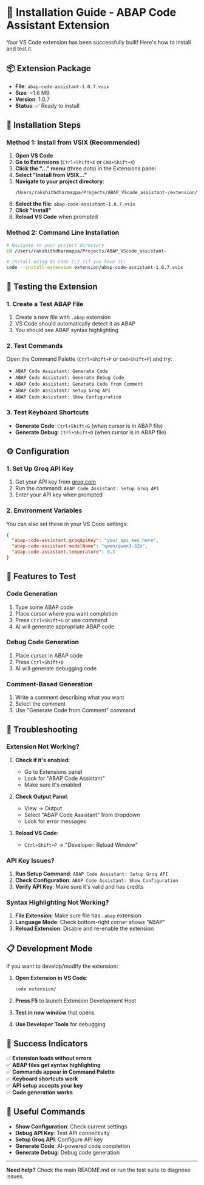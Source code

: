 # 🔧 Installation Guide - ABAP Code Assistant Extension

Your VS Code extension has been successfully built! Here's how to install and test it.

## 📦 Extension Package

- **File**: `abap-code-assistant-1.0.7.vsix`
- **Size**: ~1.6 MB
- **Version**: 1.0.7
- **Status**: ✅ Ready to install

## 🚀 Installation Steps

### Method 1: Install from VSIX (Recommended)

1. **Open VS Code**
2. **Go to Extensions** (`Ctrl+Shift+X` or `Cmd+Shift+X`)
3. **Click the "..." menu** (three dots) in the Extensions panel
4. **Select "Install from VSIX..."**
5. **Navigate to your project directory**:
   ```
   /Users/rakshithdharmappa/Projects/ABAP_VScode_assistant-/extension/
   ```
6. **Select the file**: `abap-code-assistant-1.0.7.vsix`
7. **Click "Install"**
8. **Reload VS Code** when prompted

### Method 2: Command Line Installation

```bash
# Navigate to your project directory
cd /Users/rakshithdharmappa/Projects/ABAP_VScode_assistant-

# Install using VS Code CLI (if you have it)
code --install-extension extension/abap-code-assistant-1.0.7.vsix
```

## 🧪 Testing the Extension

### 1. **Create a Test ABAP File**

1. Create a new file with `.abap` extension
2. VS Code should automatically detect it as ABAP
3. You should see ABAP syntax highlighting

### 2. **Test Commands**

Open the Command Palette (`Ctrl+Shift+P` or `Cmd+Shift+P`) and try:

- `ABAP Code Assistant: Generate Code`
- `ABAP Code Assistant: Generate Debug Code`
- `ABAP Code Assistant: Generate Code from Comment`
- `ABAP Code Assistant: Setup Groq API`
- `ABAP Code Assistant: Show Configuration`

### 3. **Test Keyboard Shortcuts**

- **Generate Code**: `Ctrl+Shift+G` (when cursor is in ABAP file)
- **Generate Debug**: `Ctrl+Shift+D` (when cursor is in ABAP file)

## ⚙️ Configuration

### 1. **Set Up Groq API Key**

1. Get your API key from [groq.com](https://groq.com)
2. Run the command: `ABAP Code Assistant: Setup Groq API`
3. Enter your API key when prompted

### 2. **Environment Variables**

You can also set these in your VS Code settings:

```json
{
  "abap-code-assistant.groqApiKey": "your_api_key_here",
  "abap-code-assistant.modelName": "qwen/qwen3-32b",
  "abap-code-assistant.temperature": 0.3
}
```

## 🎯 Features to Test

### **Code Generation**
1. Type some ABAP code
2. Place cursor where you want completion
3. Press `Ctrl+Shift+G` or use command
4. AI will generate appropriate ABAP code

### **Debug Code Generation**
1. Place cursor in ABAP code
2. Press `Ctrl+Shift+D`
3. AI will generate debugging code

### **Comment-Based Generation**
1. Write a comment describing what you want
2. Select the comment
3. Use "Generate Code from Comment" command

## 🐛 Troubleshooting

### **Extension Not Working?**

1. **Check if it's enabled**:
   - Go to Extensions panel
   - Look for "ABAP Code Assistant"
   - Make sure it's enabled

2. **Check Output Panel**:
   - View → Output
   - Select "ABAP Code Assistant" from dropdown
   - Look for error messages

3. **Reload VS Code**:
   - `Ctrl+Shift+P` → "Developer: Reload Window"

### **API Key Issues?**

1. **Run Setup Command**: `ABAP Code Assistant: Setup Groq API`
2. **Check Configuration**: `ABAP Code Assistant: Show Configuration`
3. **Verify API Key**: Make sure it's valid and has credits

### **Syntax Highlighting Not Working?**

1. **File Extension**: Make sure file has `.abap` extension
2. **Language Mode**: Check bottom-right corner shows "ABAP"
3. **Reload Extension**: Disable and re-enable the extension

## 📋 Development Mode

If you want to develop/modify the extension:

1. **Open Extension in VS Code**:
   ```bash
   code extension/
   ```

2. **Press F5** to launch Extension Development Host
3. **Test in new window** that opens
4. **Use Developer Tools** for debugging

## 🎉 Success Indicators

✅ **Extension loads without errors**  
✅ **ABAP files get syntax highlighting**  
✅ **Commands appear in Command Palette**  
✅ **Keyboard shortcuts work**  
✅ **API setup accepts your key**  
✅ **Code generation works**  

## 🔗 Useful Commands

- **Show Configuration**: Check current settings
- **Debug API Key**: Test API connectivity
- **Setup Groq API**: Configure API key
- **Generate Code**: AI-powered code completion
- **Generate Debug**: Debug code generation

---

**Need help?** Check the main README.md or run the test suite to diagnose issues.
